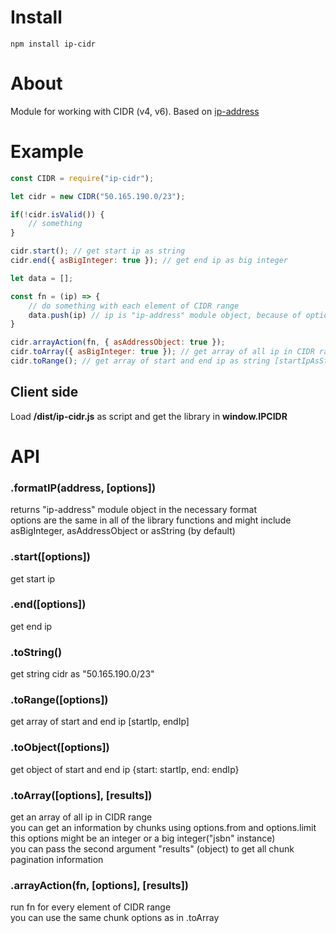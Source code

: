 # Install  
`npm install ip-cidr`

# About  
Module for working with CIDR (v4, v6). Based on [ip-address](https://github.com/beaugunderson/ip-address)

# Example  

```js
const CIDR = require("ip-cidr");

let cidr = new CIDR("50.165.190.0/23"); 

if(!cidr.isValid()) {
    // something 
}

cidr.start(); // get start ip as string
cidr.end({ asBigInteger: true }); // get end ip as big integer

let data = [];

const fn = (ip) => {
    // do something with each element of CIDR range    
    data.push(ip) // ip is "ip-address" module object, because of option asAddressObject is true 
}

cidr.arrayAction(fn, { asAddressObject: true });
cidr.toArray({ asBigInteger: true }); // get array of all ip in CIDR range as big integer;
cidr.toRange(); // get array of start and end ip as string [startIpAsString, endIpAsString]
```

## Client side
Load __/dist/ip-cidr.js__ as script and get the library in __window.IPCIDR__

# API  
### .formatIP(address, [options])  
returns "ip-address" module object in the necessary format  
options are the same in all of the library functions and might include asBigInteger, asAddressObject or asString (by default)

### .start([options])  
get start ip

### .end([options])  
get end ip

### .toString()   
get string cidr as "50.165.190.0/23"

### .toRange([options])  
get array of start and end ip [startIp, endIp]

### .toObject([options])   
get object of start and end ip {start: startIp, end: endIp}

### .toArray([options], [results])  
get an array of all ip in CIDR range  
you can get an information by chunks using options.from and options.limit  
this options might be an integer or a big integer("jsbn" instance)  
you can pass the second argument "results" (object) to get all chunk pagination information

### .arrayAction(fn, [options], [results])  
run fn for every element of CIDR range  
you can use the same chunk options as in .toArray



